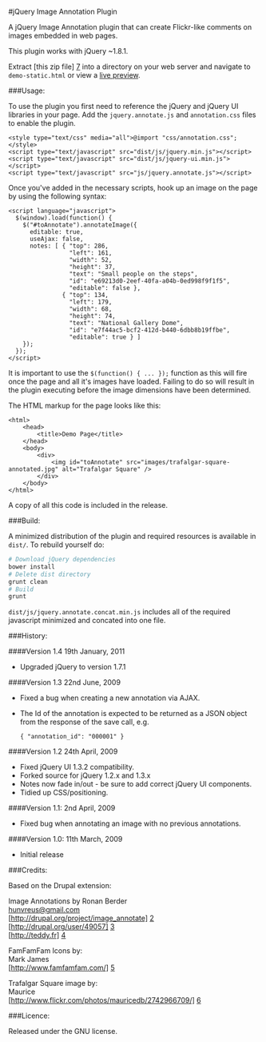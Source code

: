 #jQuery Image Annotation Plugin

A jQuery Image Annotation plugin that can create Flickr-like comments on images embedded in web pages.

This plugin works with jQuery ~1.8.1.

Extract [this zip file] [7] into a directory on your web server and navigate to `demo-static.html` or view a [live preview][1].

###Usage:

To use the plugin you first need to reference the jQuery and jQuery UI libraries in your page. Add
the `jquery.annotate.js` and `annotation.css` files to enable the plugin.

	<style type="text/css" media="all">@import "css/annotation.css";</style>
	<script type="text/javascript" src="dist/js/jquery.min.js"></script>
	<script type="text/javascript" src="dist/js/jquery-ui.min.js"></script>
	<script type="text/javascript" src="js/jquery.annotate.js"></script>

Once you've added in the necessary scripts, hook up an image on the page by using the following syntax:

	<script language="javascript">
	  $(window).load(function() {
	    $("#toAnnotate").annotateImage({
	      editable: true,
	      useAjax: false,
	      notes: [ { "top": 286,
	                 "left": 161,
	                 "width": 52,
	                 "height": 37,
	                 "text": "Small people on the steps",
	                 "id": "e69213d0-2eef-40fa-a04b-0ed998f9f1f5",
	                 "editable": false },
	               { "top": 134,
	                 "left": 179,
	                 "width": 68,
	                 "height": 74,
	                 "text": "National Gallery Dome",
	                 "id": "e7f44ac5-bcf2-412d-b440-6dbb8b19ffbe",
	                 "editable": true } ]
	    });
	  });
	</script>

It is important to use the `$(function() { ... });`  function as this will fire once the page and
all it's images have loaded. Failing to do so will result in the plugin executing before the image
dimensions have been determined.

The HTML markup for the page looks like this:

	<html>
	  	<head>
	    	<title>Demo Page</title>
	  	</head>
	  	<body>
	    	<div>
	      		<img id="toAnnotate" src="images/trafalgar-square-annotated.jpg" alt="Trafalgar Square" />
	    	</div>
	  	</body>
	</html>

A copy of all this code is included in the release.

###Build:

A minimized distribution of the plugin and required resources is available in `dist/`.
To rebuild yourself do:

```sh
# Download jQuery dependencies
bower install
# Delete dist directory
grunt clean
# Build
grunt
```

`dist/js/jquery.annotate.concat.min.js` includes all of the required javascript
minimized and concated into one file.

###History:

####Version 1.4 19th January, 2011
* Upgraded jQuery to version 1.7.1


####Version 1.3 22nd June, 2009
* Fixed a bug when creating a new annotation via AJAX.
* The Id of the annotation is expected to be returned as a JSON object from the response of the save call, e.g.

    `{ "annotation_id": "000001" }`


####Version 1.2 24th April, 2009
* Fixed jQuery UI 1.3.2 compatibility.
* Forked source for jQuery 1.2.x and 1.3.x
* Notes now fade in/out - be sure to add correct jQuery UI components.
* Tidied up CSS/positioning.


####Version 1.1: 2nd April, 2009
* Fixed bug when annotating an image with no previous annotations.


####Version 1.0: 11th March, 2009
* Initial release


###Credits:

Based on the Drupal extension:

Image Annotations by Ronan Berder  
hunvreus@gmail.com  
[http://drupal.org/project/image_annotate] [2]  
[http://drupal.org/user/49057] [3]  
[http://teddy.fr] [4]  


FamFamFam Icons by:  
Mark James  
[http://www.famfamfam.com/] [5]  


Trafalgar Square image by:  
Maurice  
[http://www.flickr.com/photos/mauricedb/2742966709/] [6]  

###Licence:

Released under the GNU license.

  [1]: http://flipbit.co.uk/jquery-image-annotation.html             "jQuery Image Annotation Plugin"
  [2]: http://drupal.org/project/image_annotate
  [3]: http://drupal.org/user/49057
  [4]: http://teddy.fr
  [5]: http://www.famfamfam.com/
  [6]: http://www.flickr.com/photos/mauricedb/2742966709/
  [7]: https://github.com/flipbit/jquery-image-annotate/zipball/master
